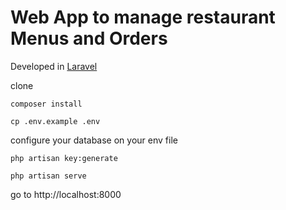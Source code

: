 # Web App to manage restaurant Menus and Orders

Developed in [Laravel](https://github.com/laravel)

clone

```composer install```

```cp .env.example .env```

configure your database on your env file

```php artisan key:generate```

```php artisan serve```

go to http://localhost:8000

